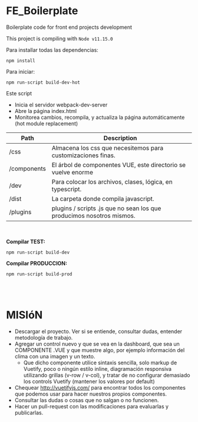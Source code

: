 # FE_Boilerplate
Boilerplate code for front end projects development

This project is compiling with `Node v11.15.0`

Para installar todas las dependencias:
```
npm install
```

Para iniciar:
```
npm run-script build-dev-hot
```

Este script 
- Inicia el servidor webpack-dev-server
- Abre la página index.html
- Monitorea cambios, recompila, y actualiza la página automáticamente (hot module replacement)


Path | Description
------------ | -------------
/css		| Almacena los css que necesitemos para customizaciones finas.
/components 	| El árbol de componentes VUE, este directorio se vuelve enorme
/dev					| Para colocar los archivos, clases, lógica, en typescript.
/dist					| La carpeta donde compila javascript.
/plugins			| plugins / scripts .js que no sean los que producimos nosotros mismos. 

<br>

**Compilar TEST:**
```
npm run-script build-dev
```

**Compilar PRODUCCION:**
```
npm run-script build-prod
```


<br>
<br>


# MISIóN
* Descargar el proyecto. Ver si se entiende, consultar dudas, entender metodología de trabajo.
* Agregar un control nuevo y que se vea en la dashboard, que sea un COMPONENTE .VUE y que muestre algo, por ejemplo información del clima con una imagen y un texto.
	* Que dicho componente utilice sintaxis sencilla, solo markup de Vuetify, poco o ningún estilo inline, diagramación responsiva utilizando grillas (v-row / v-col), y tratar de no configurar demasiado los controls Vuetify (mantener los valores por default)
* Chequear http://vuetifyjs.com/ para encontrar todos los componentes que podemos usar para hacer nuestros propios componentes.
* Consultar las dudas o cosas que no salgan o no funcionen. 
* Hacer un pull-request con las modificaciones para evaluarlas y publicarlas.
